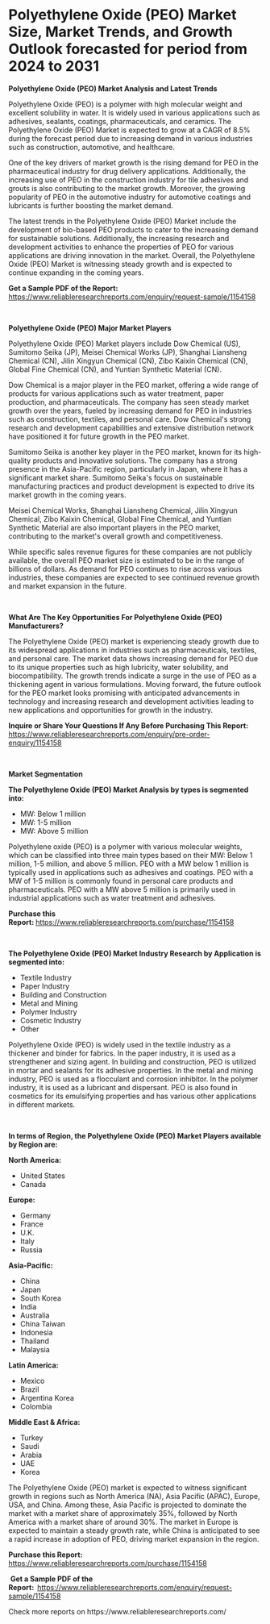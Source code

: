 <p><h1>Polyethylene Oxide (PEO) Market Size, Market Trends, and Growth Outlook forecasted for period from 2024 to 2031</h1></p><p><strong>Polyethylene Oxide (PEO) Market Analysis and Latest Trends</strong></p>
<p><p>Polyethylene Oxide (PEO) is a polymer with high molecular weight and excellent solubility in water. It is widely used in various applications such as adhesives, sealants, coatings, pharmaceuticals, and ceramics. The Polyethylene Oxide (PEO) Market is expected to grow at a CAGR of 8.5% during the forecast period due to increasing demand in various industries such as construction, automotive, and healthcare.</p><p>One of the key drivers of market growth is the rising demand for PEO in the pharmaceutical industry for drug delivery applications. Additionally, the increasing use of PEO in the construction industry for tile adhesives and grouts is also contributing to the market growth. Moreover, the growing popularity of PEO in the automotive industry for automotive coatings and lubricants is further boosting the market demand.</p><p>The latest trends in the Polyethylene Oxide (PEO) Market include the development of bio-based PEO products to cater to the increasing demand for sustainable solutions. Additionally, the increasing research and development activities to enhance the properties of PEO for various applications are driving innovation in the market. Overall, the Polyethylene Oxide (PEO) Market is witnessing steady growth and is expected to continue expanding in the coming years.</p></p>
<p><strong>Get a Sample PDF of the Report:&nbsp;</strong> <a href="https://www.reliableresearchreports.com/enquiry/request-sample/1154158">https://www.reliableresearchreports.com/enquiry/request-sample/1154158</a></p>
<p>&nbsp;</p>
<p><strong>Polyethylene Oxide (PEO) Major Market Players</strong></p>
<p><p>Polyethylene Oxide (PEO) Market players include Dow Chemical (US), Sumitomo Seika (JP), Meisei Chemical Works (JP), Shanghai Liansheng Chemical (CN), Jilin Xingyun Chemical (CN), Zibo Kaixin Chemical (CN), Global Fine Chemical (CN), and Yuntian Synthetic Material (CN).</p><p>Dow Chemical is a major player in the PEO market, offering a wide range of products for various applications such as water treatment, paper production, and pharmaceuticals. The company has seen steady market growth over the years, fueled by increasing demand for PEO in industries such as construction, textiles, and personal care. Dow Chemical's strong research and development capabilities and extensive distribution network have positioned it for future growth in the PEO market.</p><p>Sumitomo Seika is another key player in the PEO market, known for its high-quality products and innovative solutions. The company has a strong presence in the Asia-Pacific region, particularly in Japan, where it has a significant market share. Sumitomo Seika's focus on sustainable manufacturing practices and product development is expected to drive its market growth in the coming years.</p><p>Meisei Chemical Works, Shanghai Liansheng Chemical, Jilin Xingyun Chemical, Zibo Kaixin Chemical, Global Fine Chemical, and Yuntian Synthetic Material are also important players in the PEO market, contributing to the market's overall growth and competitiveness.</p><p>While specific sales revenue figures for these companies are not publicly available, the overall PEO market size is estimated to be in the range of billions of dollars. As demand for PEO continues to rise across various industries, these companies are expected to see continued revenue growth and market expansion in the future.</p></p>
<p>&nbsp;</p>
<p><strong>What Are The Key Opportunities For Polyethylene Oxide (PEO) Manufacturers?</strong></p>
<p><p>The Polyethylene Oxide (PEO) market is experiencing steady growth due to its widespread applications in industries such as pharmaceuticals, textiles, and personal care. The market data shows increasing demand for PEO due to its unique properties such as high lubricity, water solubility, and biocompatibility. The growth trends indicate a surge in the use of PEO as a thickening agent in various formulations. Moving forward, the future outlook for the PEO market looks promising with anticipated advancements in technology and increasing research and development activities leading to new applications and opportunities for growth in the industry.</p></p>
<p><strong>Inquire or Share Your Questions If Any Before Purchasing This Report:</strong> <a href="https://www.reliableresearchreports.com/enquiry/pre-order-enquiry/1154158">https://www.reliableresearchreports.com/enquiry/pre-order-enquiry/1154158</a></p>
<p>&nbsp;</p>
<p><strong>Market Segmentation</strong></p>
<p><strong>The Polyethylene Oxide (PEO) Market Analysis by types is segmented into:</strong></p>
<p><ul><li>MW: Below 1 million</li><li>MW: 1-5 million</li><li>MW: Above 5 million</li></ul></p>
<p><p>Polyethylene oxide (PEO) is a polymer with various molecular weights, which can be classified into three main types based on their MW: Below 1 million, 1-5 million, and above 5 million. PEO with a MW below 1 million is typically used in applications such as adhesives and coatings. PEO with a MW of 1-5 million is commonly found in personal care products and pharmaceuticals. PEO with a MW above 5 million is primarily used in industrial applications such as water treatment and adhesives.</p></p>
<p><strong>Purchase this Report:&nbsp;</strong><a href="https://www.reliableresearchreports.com/purchase/1154158">https://www.reliableresearchreports.com/purchase/1154158</a></p>
<p>&nbsp;</p>
<p><strong>The Polyethylene Oxide (PEO) Market Industry Research by Application is segmented into:</strong></p>
<p><ul><li>Textile Industry</li><li>Paper Industry</li><li>Building and Construction</li><li>Metal and Mining</li><li>Polymer Industry</li><li>Cosmetic Industry</li><li>Other</li></ul></p>
<p><p>Polyethylene Oxide (PEO) is widely used in the textile industry as a thickener and binder for fabrics. In the paper industry, it is used as a strengthener and sizing agent. In building and construction, PEO is utilized in mortar and sealants for its adhesive properties. In the metal and mining industry, PEO is used as a flocculant and corrosion inhibitor. In the polymer industry, it is used as a lubricant and dispersant. PEO is also found in cosmetics for its emulsifying properties and has various other applications in different markets.</p></p>
<p>&nbsp;</p>
<p><strong>In terms of Region, the Polyethylene Oxide (PEO) Market Players available by Region are:</strong></p>
<p>
    <p> <strong> North America: </strong>
        <ul>
            <li>United States</li>
            <li>Canada</li>
        </ul>
        </p> 
    <p> <strong> Europe: </strong>
        <ul>
            <li>Germany</li>
            <li>France</li>
            <li>U.K.</li>
            <li>Italy</li>
            <li>Russia</li>
        </ul>
        </p> 
    <p> <strong> Asia-Pacific: </strong>
        <ul>
            <li>China</li>
            <li>Japan</li>
            <li>South Korea</li>
            <li>India</li>
            <li>Australia</li>
            <li>China Taiwan</li>
            <li>Indonesia</li>
            <li>Thailand</li>
            <li>Malaysia</li>
        </ul>
        </p> 
    <p> <strong> Latin America: </strong>
        <ul>
            <li>Mexico</li>
            <li>Brazil</li>
            <li>Argentina Korea</li>
            <li>Colombia</li>
        </ul>
        </p> 
    <p> <strong> Middle East & Africa: </strong>
        <ul>
            <li>Turkey</li>
            <li>Saudi</li>
            <li>Arabia</li>
            <li>UAE</li>
            <li>Korea</li>
        </ul>
    </p>
    </p>
<p><p>The Polyethylene Oxide (PEO) market is expected to witness significant growth in regions such as North America (NA), Asia Pacific (APAC), Europe, USA, and China. Among these, Asia Pacific is projected to dominate the market with a market share of approximately 35%, followed by North America with a market share of around 30%. The market in Europe is expected to maintain a steady growth rate, while China is anticipated to see a rapid increase in adoption of PEO, driving market expansion in the region.</p></p>
<p><strong>Purchase this Report: </strong><a href="https://www.reliableresearchreports.com/purchase/1154158">https://www.reliableresearchreports.com/purchase/1154158</a></p>
<p>&nbsp;<strong>Get a Sample PDF of the Report:&nbsp;&nbsp;</strong><a href="https://www.reliableresearchreports.com/enquiry/request-sample/1154158">https://www.reliableresearchreports.com/enquiry/request-sample/1154158</a></p>
<p><strong></strong></p>
<p>Check more reports on https://www.reliableresearchreports.com/</p>